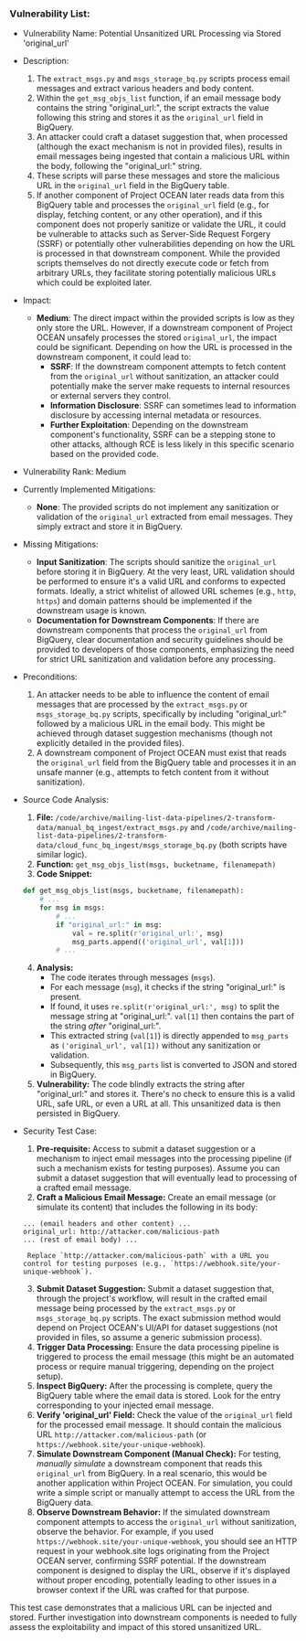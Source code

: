 ### Vulnerability List:

- Vulnerability Name: Potential Unsanitized URL Processing via Stored 'original_url'

- Description:
    1. The `extract_msgs.py` and `msgs_storage_bq.py` scripts process email messages and extract various headers and body content.
    2. Within the `get_msg_objs_list` function, if an email message body contains the string "original_url:", the script extracts the value following this string and stores it as the `original_url` field in BigQuery.
    3. An attacker could craft a dataset suggestion that, when processed (although the exact mechanism is not in provided files), results in email messages being ingested that contain a malicious URL within the body, following the "original_url:" string.
    4. These scripts will parse these messages and store the malicious URL in the `original_url` field in the BigQuery table.
    5. If another component of Project OCEAN later reads data from this BigQuery table and processes the `original_url` field (e.g., for display, fetching content, or any other operation), and if this component does not properly sanitize or validate the URL, it could be vulnerable to attacks such as Server-Side Request Forgery (SSRF) or potentially other vulnerabilities depending on how the URL is processed in that downstream component. While the provided scripts themselves do not directly execute code or fetch from arbitrary URLs, they facilitate storing potentially malicious URLs which could be exploited later.

- Impact:
    - **Medium**: The direct impact within the provided scripts is low as they only store the URL. However, if a downstream component of Project OCEAN unsafely processes the stored `original_url`, the impact could be significant. Depending on how the URL is processed in the downstream component, it could lead to:
        - **SSRF**: If the downstream component attempts to fetch content from the `original_url` without sanitization, an attacker could potentially make the server make requests to internal resources or external servers they control.
        - **Information Disclosure**: SSRF can sometimes lead to information disclosure by accessing internal metadata or resources.
        - **Further Exploitation**: Depending on the downstream component's functionality, SSRF can be a stepping stone to other attacks, although RCE is less likely in this specific scenario based on the provided code.

- Vulnerability Rank: Medium

- Currently Implemented Mitigations:
    - **None**: The provided scripts do not implement any sanitization or validation of the `original_url` extracted from email messages. They simply extract and store it in BigQuery.

- Missing Mitigations:
    - **Input Sanitization**: The scripts should sanitize the `original_url` before storing it in BigQuery. At the very least, URL validation should be performed to ensure it's a valid URL and conforms to expected formats. Ideally, a strict whitelist of allowed URL schemes (e.g., `http`, `https`) and domain patterns should be implemented if the downstream usage is known.
    - **Documentation for Downstream Components**: If there are downstream components that process the `original_url` from BigQuery, clear documentation and security guidelines should be provided to developers of those components, emphasizing the need for strict URL sanitization and validation before any processing.

- Preconditions:
    1. An attacker needs to be able to influence the content of email messages that are processed by the `extract_msgs.py` or `msgs_storage_bq.py` scripts, specifically by including "original_url:" followed by a malicious URL in the email body. This might be achieved through dataset suggestion mechanisms (though not explicitly detailed in the provided files).
    2. A downstream component of Project OCEAN must exist that reads the `original_url` field from the BigQuery table and processes it in an unsafe manner (e.g., attempts to fetch content from it without sanitization).

- Source Code Analysis:
    1. **File:** `/code/archive/mailing-list-data-pipelines/2-transform-data/manual_bq_ingest/extract_msgs.py` and `/code/archive/mailing-list-data-pipelines/2-transform-data/cloud_func_bq_ingest/msgs_storage_bq.py` (both scripts have similar logic).
    2. **Function:** `get_msg_objs_list(msgs, bucketname, filenamepath)`
    3. **Code Snippet:**
    ```python
    def get_msg_objs_list(msgs, bucketname, filenamepath):
        # ...
        for msg in msgs:
            # ...
            if "original_url:" in msg:
                val = re.split(r'original_url:', msg)
                msg_parts.append(('original_url', val[1]))
            # ...
    ```
    4. **Analysis:**
        - The code iterates through messages (`msgs`).
        - For each message (`msg`), it checks if the string "original_url:" is present.
        - If found, it uses `re.split(r'original_url:', msg)` to split the message string at "original_url:". `val[1]` then contains the part of the string *after* "original_url:".
        - This extracted string (`val[1]`) is directly appended to `msg_parts` as `('original_url', val[1])` without any sanitization or validation.
        - Subsequently, this `msg_parts` list is converted to JSON and stored in BigQuery.
    5. **Vulnerability:** The code blindly extracts the string after "original_url:" and stores it. There's no check to ensure this is a valid URL, safe URL, or even a URL at all. This unsanitized data is then persisted in BigQuery.

- Security Test Case:
    1. **Pre-requisite:** Access to submit a dataset suggestion or a mechanism to inject email messages into the processing pipeline (if such a mechanism exists for testing purposes). Assume you can submit a dataset suggestion that will eventually lead to processing of a crafted email message.
    2. **Craft a Malicious Email Message:** Create an email message (or simulate its content) that includes the following in its body:
    ```
    ... (email headers and other content) ...
    original_url: http://attacker.com/malicious-path
    ... (rest of email body) ...
    ```
       Replace `http://attacker.com/malicious-path` with a URL you control for testing purposes (e.g., `https://webhook.site/your-unique-webhook`).
    3. **Submit Dataset Suggestion:** Submit a dataset suggestion that, through the project's workflow, will result in the crafted email message being processed by the `extract_msgs.py` or `msgs_storage_bq.py` scripts. The exact submission method would depend on Project OCEAN's UI/API for dataset suggestions (not provided in files, so assume a generic submission process).
    4. **Trigger Data Processing:** Ensure the data processing pipeline is triggered to process the email message (this might be an automated process or require manual triggering, depending on the project setup).
    5. **Inspect BigQuery:** After the processing is complete, query the BigQuery table where the email data is stored. Look for the entry corresponding to your injected email message.
    6. **Verify 'original_url' Field:** Check the value of the `original_url` field for the processed email message. It should contain the malicious URL `http://attacker.com/malicious-path` (or `https://webhook.site/your-unique-webhook`).
    7. **Simulate Downstream Component (Manual Check):** For testing, *manually simulate* a downstream component that reads this `original_url` from BigQuery. In a real scenario, this would be another application within Project OCEAN. For simulation, you could write a simple script or manually attempt to access the URL from the BigQuery data.
    8. **Observe Downstream Behavior:** If the simulated downstream component attempts to access the `original_url` without sanitization, observe the behavior. For example, if you used `https://webhook.site/your-unique-webhook`, you should see an HTTP request in your webhook.site logs originating from the Project OCEAN server, confirming SSRF potential. If the downstream component is designed to display the URL, observe if it's displayed without proper encoding, potentially leading to other issues in a browser context if the URL was crafted for that purpose.

This test case demonstrates that a malicious URL can be injected and stored. Further investigation into downstream components is needed to fully assess the exploitability and impact of this stored unsanitized URL.